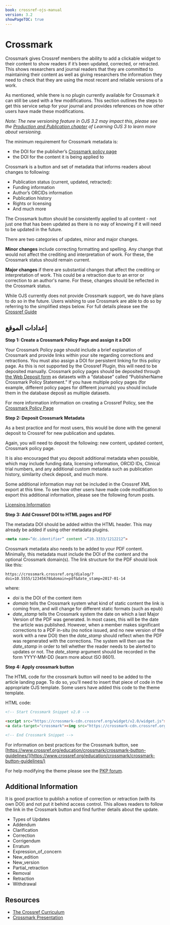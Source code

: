 ```yaml
---
book: crossref-ojs-manual
version: 3.2
showPageTOC: true
---
```


# Crossmark

Crossmark gives Crossref members the ability to add a clickable widget to their content to show readers if it’s been updated, corrected, or retracted. This shows researchers and journal readers that they are committed to maintaining their content as well as giving researchers the information they need to check that they are using the most recent and reliable versions of a work.

As mentioned, while there is no plugin currently available for Crossmark it can still be used with a few modifications. This section outlines the steps to get this service setup for your journal and provides references on how other users have made these modifications.

_Note: The new versioning feature in OJS 3.2 may impact this, please see the [Production and Publication chapter](https://docs.pkp.sfu.ca/learning-ojs/en/production-publication#versioning-of-articles) of Learning OJS 3 to learn more about versioning._

The minimum requirement for Crossmark metadata is:

- the DOI for the publisher’s [Crossmark policy page](https://www.crossref.org/education/crossmark/crossmark-policy-page/)
- the DOI for the content it is being applied to

Crossmark is a button and set of metadata that informs readers about changes to following:

- Publication status (current, updated, retracted):
- Funding information
- Author’s ORCIDs information
- Publication history
- Rights or licensing
- And much more

The Crossmark button should be consistently applied to all content - not just one that has been updated as there is no way of knowing if it will need to be updated in the future.

There are two categories of updates, minor and major changes.

**Minor changes** include correcting formatting and spelling. Any change that would not affect the crediting and interpretation of work. For these, the Crossmark status should remain current.

**Major changes** if there are substantial changes that affect the crediting or interpretation of work. This could be a retraction due to an error or correction to an author's name. For these, changes should be reflected in the Crossmark status.

While OJS currently does not provide Crossmark support, we do have plans to do so in the future. Users wishing to use Crossmark are able to do so by referring to the simplified steps below. For full details please see the [Crossref Guide](https://www.crossref.org/get-started/crossmark/)

## إعدادات الموقع

**Step 1: Create a Crossmark Policy Page and assign it a DOI**

Your Crossmark Policy page should include a brief explanation of Crossmark and provide links within your site regarding corrections and retractions. You must also assign a DOI for persistent linking for this policy page. As this is not supported by the Crossref Plugin, this will need to be deposited manually. Crossmark policy pages should be deposited through [the Web Deposit form](https://apps.crossref.org/webDeposit/) as datasets with a “database” called “PublisherName Crossmark Policy Statement.” If you have multiple policy pages (for example, different policy pages for different journals) you should include them in the database deposit as multiple datasets.

For more information information on creating a Crossref Policy, see the [Crossmark Policy Page](https://www.crossref.org/education/crossmark/crossmark-policy-page/)

**Step 2: Deposit Crossmark Metadata**

As a best practice and for most users, this would be done with the general deposit to Crossref for new publication and updates.

Again, you will need to deposit the following: new content, updated content, Crossmark policy page.

It is also encouraged that you deposit additional metadata when possible, which may include funding data, licensing information, ORCID IDs, Clinical trial numbers, and any additional custom metadata such as publication history, similarity check deposit, and much more.

Some additional information may not be included in the Crossref XML export at this time. To see how other users have made code modification to export this additional information, please see the following forum posts.

[Licensing Information](https://forum.pkp.sfu.ca/t/crossmark-support/1375/5)

**Step 3: Add Crossref DOI to HTML pages and PDF**

The metadata DOI should be added within the HTML header. This may already be added if using other metadata plugins.

```html
<meta name=”dc.identifier” content =”10.3333/1212212”>
```

Crossmark metadata also needs to be added to your PDF content. Minimally, this metadata must include the DOI of the content and the optional Crossmark domain(s). The link structure for the PDF should look like this:

`https://crossmark.crossref.org/dialog/?doi=10.5555/12345678&domain=pdf&date_stamp=2017-01-14`

where:

- *doi* is the DOI of the content item
- *domain* tells the Crossmark system what kind of static content the link is coming from, and will change for different static formats (such as epub)
- *date_stamp* tells the Crossmark system the date on which a last Major Version of the PDF was generated. In most cases, this will be the date the article was published. However, when a member makes significant corrections to a PDF in-situ (no notice issued, and no new version of the work with a new DOI) then the *date_stamp* should reflect when the PDF was regenerated with the corrections. The system will then use the *date_stamp* in order to tell whether the reader needs to be alerted to updates or not. The *date_stamp* argument should be recorded in the form YYYY-MM-DD (learn more about ISO 8601).

**Step 4: Apply crossmark button**

The HTML code for the crossmark button will need to be added to the article landing page. To do so, you’ll need to insert that piece of code in the appropriate OJS template. Some users have added this code to the theme template.

HTML code:

```html
<!-- Start Crossmark Snippet v2.0 -->

<script src="https://crossmark-cdn.crossref.org/widget/v2.0/widget.js"></script>
<a data-target="crossmark"><img src="https://crossmark-cdn.crossref.org/widget/v2.0/logos/CROSSMARK_BW_horizontal.svg" width="150" /></a>

<!-- End Crossmark Snippet -->
```

For information on best practices for the Crossmark button, see [https://www.crossref.org/education/crossmark/crossmark-button-guidelines/](https://www.crossref.org/education/crossmark/crossmark-button-guidelines/)

For help modifying the theme please see the [PKP forum](http://forum.pkp.sfu.ca/).

## Additional Information

It is good practice to publish a notice of correction or retraction (with its own DOI) and not put it behind access control. This allows readers to follow the link in the Crossmark button and find further details about the update.

- Types of Updates
- Addendum
- Clarification
- Correction
- Corrigendum
- Erratum
- Expression_of_concern
- New_edition
- New_version
- Partial_retraction
- Removal
- Retraction
- Withdrawal

## Resources

- [The Crossref Curriculum](https://www.crossref.org/education/crossmark/participating-in-crossmark/)
- [Crossmark Presentation](https://www.youtube.com/watch?v=em0IVJf-UNo)

